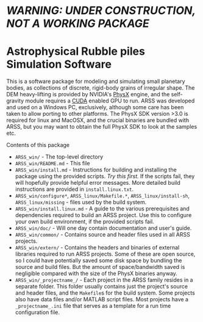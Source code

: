 # _WARNING: UNDER CONSTRUCTION, NOT A WORKING PACKAGE_
# Astrophysical Rubble piles Simulation Software

This is a software package for modeling and simulating small planetary bodies, as collections of discrete, rigid-body grains of irregular shape. The DEM heavy-lifting is provided by NVIDIA's [PhysX](https://developer.nvidia.com/technologies/physx) engine, and the self-gravity module requires a [CUDA](https://developer.nvidia.com/category/zone/cuda-zone) enabled GPU to run. ARSS was developed and used on a Windows PC, exclusively, although some care has been taken to allow porting to other platforms. The PhysX SDK version >3.0 is required for linux and MacOSX, and the crucial binaries are bundled with ARSS, but you may want to obtain the full PhysX SDK to look at the samples etc.

Contents of this package
+ `ARSS_win/`  -  The top-level directory
+ `ARSS_win/README.md` - This file
+ `ARSS_win/install.md` - Instructions for building and installing the package using the provided scripts. _Try this first._ If the scripts fail, they will hopefully provide helpful error messages. More detailed build instructions are provided in `install.linux.txt`.
+ `ARSS_win/configure*`, `ARSS_linux/Makefile.*`, `ARSS_linux/install-sh`, `ARSS_linux/missing` - files used by the build system.
+ `ARSS_win/install.linux.md` - A guide to the various prerequisites and dependencies required to build an ARSS project. Use this to configure your own build environment, if the provided scripts fail.
+ `ARSS_win/doc/` - Will one day contain documentation and user's guide.
+ `ARSS_win/common/` - Contains source and header files used in all ARSS projects.
+ `ARSS_win/extern/` - Contains the headers and binaries of external libraries required to run ARSS projects. Some of these are open source, so I could have potentially saved some disk space by bundling the source and build files. But the amount of space/bandwidth saved is negligible compared with the size of the PhysX binaries anyway.
+ `ARSS_win/_projectname_/` - Each project in the ARSS family resides in a separate folder. This folder usually contains just the project's source and header files, and the `Makefile`s for the build system. Some projects also have data files and/or MATLAB script files. Most projects have a `_projectname_.ini` file that serves as a template for a run time configuration file.

